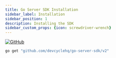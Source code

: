 ```yaml
---
title: Go Server SDK Installation
sidebar_label: Installation
sidebar_position: 1
description: Installing the SDK
sidebar_custom_props: {icon: screwdriver-wrench}
---
```


[![GitHub](https://img.shields.io/github/stars/devcyclehq/go-server-sdk.svg?style=social&label=Star&maxAge=2592000)](https://github.com/DevCycleHQ/go-server-sdk)

```bash
go get "github.com/devcyclehq/go-server-sdk/v2"
```

